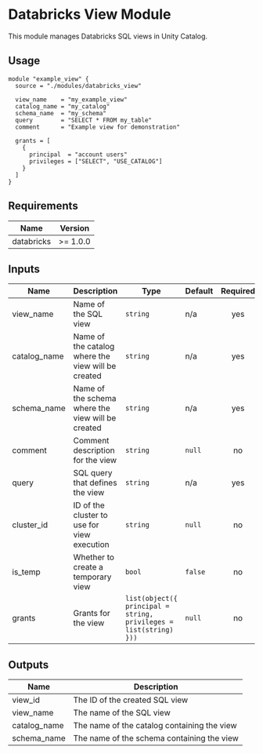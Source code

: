 # Databricks View Module

This module manages Databricks SQL views in Unity Catalog.

## Usage

```hcl
module "example_view" {
  source = "./modules/databricks_view"

  view_name    = "my_example_view"
  catalog_name = "my_catalog"
  schema_name  = "my_schema"
  query        = "SELECT * FROM my_table"
  comment      = "Example view for demonstration"

  grants = [
    {
      principal  = "account users"
      privileges = ["SELECT", "USE_CATALOG"]
    }
  ]
}
```

## Requirements

| Name | Version |
|------|---------|
| databricks | >= 1.0.0 |

## Inputs

| Name | Description | Type | Default | Required |
|------|-------------|------|---------|:--------:|
| view_name | Name of the SQL view | `string` | n/a | yes |
| catalog_name | Name of the catalog where the view will be created | `string` | n/a | yes |
| schema_name | Name of the schema where the view will be created | `string` | n/a | yes |
| comment | Comment description for the view | `string` | `null` | no |
| query | SQL query that defines the view | `string` | n/a | yes |
| cluster_id | ID of the cluster to use for view execution | `string` | `null` | no |
| is_temp | Whether to create a temporary view | `bool` | `false` | no |
| grants | Grants for the view | `list(object({ principal = string, privileges = list(string) }))` | `null` | no |

## Outputs

| Name | Description |
|------|-------------|
| view_id | The ID of the created SQL view |
| view_name | The name of the SQL view |
| catalog_name | The name of the catalog containing the view |
| schema_name | The name of the schema containing the view |